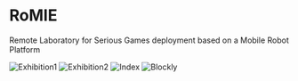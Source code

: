 RoMIE
=====

Remote Laboratory for Serious Games deployment based on a Mobile Robot Platform

![Exhibition1](https://raw.github.com/gmartinvela/RoMIE/master/robot_app/static/images/exhibition1.jpg)
![Exhibition2](https://raw.github.com/gmartinvela/RoMIE/master/robot_app/static/images/exhibition2.jpg)
![Index](https://raw.github.com/gmartinvela/RoMIE/master/robot_app/static/images/index_screen.jpg)
![Blockly](https://raw.github.com/gmartinvela/RoMIE/master/robot_app/static/images/blockly_screen.jpg)

